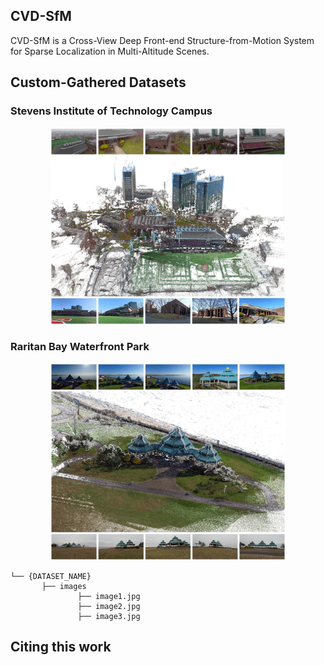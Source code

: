 ## CVD-SfM

CVD-SfM is a Cross-View Deep Front-end Structure-from-Motion System for Sparse Localization in Multi-Altitude Scenes.

## Custom-Gathered Datasets
### Stevens Institute of Technology Campus
<p align="center">
  <img src="overview/sit_dataset.jpg" height="315" title="Stevens Institute of Technology Campus">
</p>

### Raritan Bay Waterfront Park
<p align="center">
  <img src="overview/raritan_dataset.jpg" height="315" title="Raritan Bay Waterfront Park">
</p>

```
└── {DATASET_NAME}
       ├── images
               ├── image1.jpg
               ├── image2.jpg
               ├── image3.jpg
```  

## Citing this work
